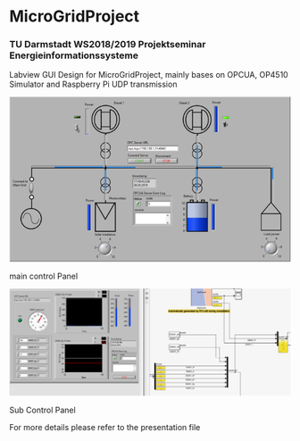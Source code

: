 # MicroGridProject

### TU Darmstadt WS2018/2019 Projektseminar Energieinformationssysteme

Labview GUI Design for MicroGridProject, mainly bases on OPCUA, OP4510 Simulator and Raspberry Pi UDP transmission 

![image](https://github.com/SHRMu/MicroGridProject/blob/master/images/main_control_panel.png)

main control Panel

![image](https://github.com/SHRMu/MicroGridProject/blob/master/images/sub_control_panel.png)

Sub Control Panel

For more details please refer to the presentation file

